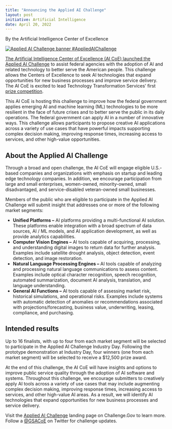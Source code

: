 ```yaml
---
title: "Announcing the Applied AI Challenge"
layout: post
initiative: Artificial Intelligence
date: April 20, 2022
---
```

By the Artificial Intelligence Center of Excellence

<a href="{{site.baseurl}}/images/AppliedAIChallenge.png" target="_blank" rel="noopener noreferrer">
<img src="{{site.baseurl}}/images/AppliedAIChallenge.png" alt="Applied AI Challenge banner #AppliedAIChallenge">

The Artificial Intelligence Center of Excellence (AI CoE) launched the <a href="https://www.challenge.gov/?challenge=applied-ai-challenge">Applied AI Challenge</a> to assist federal agencies with the adoption of AI and related technology to better serve the American people. This challenge allows the Centers of Excellence to seek AI technologies that expand opportunities for new business processes and improve service delivery. The AI CoE is excited to lead Technology Transformation Services’ first <a href="https://www.challenge.gov/about/">prize competition</a>. 

This AI CoE is hosting this challenge to improve how the federal government applies emerging AI and machine learning (ML) technologies to be more resilient in the face of future crises and to better serve the public in its daily operations.  The federal government can apply AI in a number of innovative ways. This challenge allows participants to propose creative AI applications across a variety of use cases that have powerful impacts supporting complex decision making, improving response times, increasing access to services, and other high-value opportunities. 

<h2>About the Applied AI Challenge</h2> 
Through a broad and open challenge, the AI CoE will engage eligible U.S.-based companies and organizations with emphasis on startup and leading edge technology companies. In addition, we encourage participation from large and small enterprises, women-owned, minority-owned, small disadvantaged, and service-disabled veteran-owned small businesses. 

  Members of the public who are eligible to participate in the Applied AI Challenge will submit insight that addresses one or more of the following market segments:
- **Unified Platforms –** AI platforms providing a multi-functional AI solution. These platforms enable integration with a broad spectrum of data sources, AI / ML models, and AI application development, as well as provide analytics capabilities. 
- **Computer Vision Engines –** AI tools capable of acquiring, processing, and understanding digital images to return data for further analysis. Examples include satellite drought analysis, object detection, event detection, and image restoration.
- **Natural Language Processing Engines –** AI tools capable of analyzing and processing natural language communications to assess content. Examples include optical character recognition, speech recognition, automated summarization, document AI analysis, translation, and language understanding. 
- **General AI Functions –** AI tools capable of assessing market risk, historical simulations, and operational risks. Examples include systems with automatic detection of anomalies or recommendations associated with projections/forecasting, business value, underwriting, leasing, compliance, and purchasing.

<h2>Intended results</h2>
Up to 16 finalists, with up to four from each market segment will be selected to participate in the Applied AI Challenge Industry Day.  Following the prototype demonstration at Industry Day, four winners (one from each market segment) will be selected to receive a $12,500 prize award. 

At the end of this challenge, the AI CoE will have insights and options to improve public service quality through the adoption of AI software and systems. Throughout this challenge, we encourage submitters to creatively apply AI tools across a variety of use cases that may include augmenting complex decision making, improving response times, increasing access to services, and other high-value AI areas. As a result, we will identify AI technologies that expand opportunities for new business processes and service delivery.

Visit the <a href="https://www.challenge.gov/?challenge=applied-ai-challenge">Applied AI Challenge</a> landing page on Challenge.Gov to learn more. Follow a <a href="https://twitter.com/GSACoE">@GSACoE</a> on Twitter for challenge updates.
